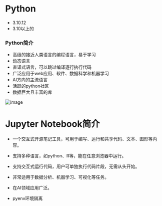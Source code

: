 # Python
- 3.10.12
- 3.10以上的

### Python简介
- 高级的接近人类语言的编程语言，易于学习
- 动态语言
- 直译式语言，可以跳过编译逐行执行代码
- 广泛应用于web应用、软件、数据科学和机器学习
- AI方向的主流语言
- 活跃的python社区
- 数据巨大且丰富的库

![image](https://github.com/user-attachments/assets/401e1668-abf1-4812-ae1a-1aa0dbec27de)


# Jupyter Notebook简介
- 一个交互式开源笔记工具，可用于编写、运行和共享代码、文本、图形等内容。
- 支持多种语言，如python、R等，能在任意浏览器中运行。 
- 支持交互式运行代码，用户可单独执行代码片段，无需从头开始。 
- 非常适用于数据分析、机器学习、可视化等任务。 
- 在AI领域应用广泛。

- pyenv环境隔离


